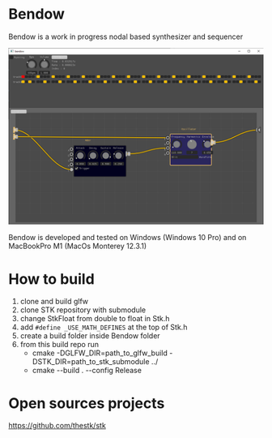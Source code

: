 # Bendow

Bendow is a work in progress nodal based synthesizer and sequencer


![UI preview of Jivaro 0](images/bendow.png)


Bendow is developed and tested on Windows (Windows 10 Pro) and on MacBookPro M1 (MacOs Monterey 12.3.1)

# How to build
1. clone and build glfw
2. clone STK repository with submodule
3. change StkFloat from double to float in Stk.h
4. add `#define _USE_MATH_DEFINES` at the top of Stk.h
5. create a build folder inside Bendow folder
6. from this build repo run
    - cmake -DGLFW_DIR=path_to_glfw_build -DSTK_DIR=path_to_stk_submodule ../
    - cmake --build . --config Release

# Open sources projects
https://github.com/thestk/stk

